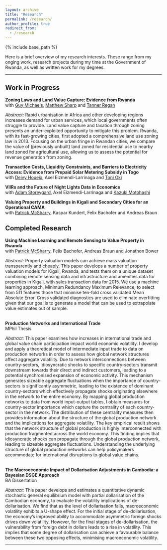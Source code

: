 ```yaml
---
layout: archive
title: "Research"
permalink: /research/
author_profile: true
redirect_from:
  - /research
---
```


{% include base_path %}

Here is a brief overview of my research interests. These range from my onging work, research projects during my time at the Government of Rwanda, as well as written work for my degrees.

---
## Work in Progress

**Zoning Laws and Land Value Capture: Evidence from Rwanda** \
with [Guy Michaels](https://personal.lse.ac.uk/michaels), [Matthew Sharp](https://sites.google.com/view/matthewsharp) and [Tanner Regan](https://sites.google.com/site/tannerregan)

*Abstract:* Rapid urbanisation in Africa and other developing regions increases demand for urban services, which local governments often struggle to provide. Land value capture and taxation through zoning presents an under-exploited opportunity to mitigate this problem. Rwanda, with its fast-growing cities, first adopted a comprehensive land use zoning law in 2013. Focusing on the urban fringe in Rwandan cities, we compare the value of (previously unbuilt) land zoned for residential use to nearby land zoned for agricultural use, allowing us to assess the potential for revenue generation from zoning.


**Transaction Costs, Liquidity Constraints, and Barriers to Electricity Access: Evidence from Prepaid Solar Metering Subsidy in Togo** \
with [Deivy Houeix](https://houeix.github.io), Axel Eizmendi-Larrinaga and [Toni Oki](https://economics.harvard.edu/people/oluwatoni-oki)

**VIIRs and the Future of Night Lights Data in Economics** \
with [Adam Storeygard](https://sites.google.com/site/adamstoreygard), Axel Eizmendi-Larrinaga and [Kazuki Motohashi](https://kazukimotohashi.github.io)

**Valuing Property and Buildings in Kigali and Secondary Cities for an Operational CAMA** \
with [Patrick McSharry](http://www.mcsharry.net), Kaspar Kundert, Felix Bachofer and Andreas Braun

## Completed Research

**Using Machine Learning and Remote Sensing to Value Property in Rwanda** \
with [Patrick McSharry](http://www.mcsharry.net), Felix Bachofer, Andreas Braun and Jonathon Bower  

*Abstract:* Property valuation models can achieve mass valuation transparently and cheaply. This paper
develops a number of property valuation models for Kigali, Rwanda, and tests them on a unique dataset combining remote sensing data and infrastructure and amenities data for properties in Kigali, with sales transaction data for 2015. We use a machine learning approach, Minimum Redundancy Maximum Relevance, to select from 511 features those that minimise ten-fold cross validated Mean Absolute Error. Cross validated diagnostics are used to eliminate overfitting given that our goal is to generate a model that can be used to extrapolate value estimates out of sample.

<!---

  \
**Rwanda's Agricultural Productivity Gap**

*From the 1990s until the late 2010s, there are three distinct three distinct stages describing the trends in Rwanda’s (unadjusted) agricultural productivity gap. Firstly, during the pre-transition stage from 1991 to 2002, the gap is incredibly large and volatile with an average of 10.15. Secondly,the transition stage from 2002 to 2005 is marked by a steep and permanent decline in the gap from 11.61 to 5.01 over this short time period. Finally, the post-transition stage from 2005 onwards sees the gap stabilise significantly, averaging a much more respectable 6.01 during this decade. Furthermore, a sizeable portion of this gap can be explained by differences in sectoral human capital.*

Download [here](https://github.com/pbrimble/pbrimble.github.io/raw/master/files/rwanda_apg_2018_02.pdf).

-->
  \
**Production Networks and International Trade**  \
MPhil Thesis

*Abstract:* This paper examines how increases in international trade and global value chain participation impact world economic volatility. I develop and apply a theoretical model of intermediate input trade to data on production networks in order to assess how global network structures affect aggregate volatility. Due to network interconnections between country-sectors, idiosyncratic shocks to specific country-sectors transmit downstream towards their direct and indirect customers, leading to a potential synchronised expansion of economic activity. This mechanism generates sizeable aggregate fluctuations when the importance of country-sectors is significantly asymmetric, leading to the existence of dominant country-sectors which effectively propagate shocks originating elsewhere in the network to the entire economy. By mapping global production networks to data from world input-output tables, I obtain measures for country-sector importance which capture the centrality of each country-sector in the network. The distribution of these centrality measures then provides information about the structure of the global production network and the implications for aggregate volatility. The key empirical result shows that the network structure of global production is highly interconnected with production fragmented across the world economy. This finding implies that idiosyncratic shocks can propagate through the global production network, leading to sizeable aggregate fluctuations. Understanding the underlying structure of global production networks can help policymakers accommodate for international disruptions to global value chains.

  \
**The Macroeconomic Impact of Dollarisation Adjustments in Cambodia: a Bayesian DSGE Approach** \
BA Dissertation

*Abstract:* This paper develops and estimates a quantitative dynamic stochastic general equilibrium model with partial dollarisation of the Cambodian economy, to evaluate the volatility implications of de-dollarisation. We find that as the level of dollarisation falls, macroeconomic volatility exhibits a U-shape effect. For the initial stage of de-dollarisation, the economy’s improved ability to accommodate asymmetric foreign shocks drives down volatility. However, for the final stages of de-dollarisation, the vulnerability from foreign debt in dollars leads to a rise in volatility. This implies that some degree of dollarisation can achieve a favourable balance between these two opposing effects, minimising macroeconomic volatility.


<!--
---
# Econometrics

## Repeated *k*-Fold Cross-Validation Estimators

For estimation and inference on heterogenous treatment effects, Chernozhukov et al. (2019) use a repeated split-sample estimator. The benefits of this estimator is to avoid over-fitting the data and other irregularities, but comes at the cost of lower power as only a proportion of the data is used for inference. I am interested to see if a *k*-fold cross-validated estimator could achieve similar benefits, but allowing for the entire data to be used for inference.

The idea is relatively simple. In the split-sample estimator, the data is split into a training sample (A) and a validation sample (B). Conditional average treatment effects (CATE) are estimated using the training sample, then predictions are made using the validation sample, upon which inference is performed. Suppose that *k*=2, then the 2-fold cross-validated estimator would split the data into two samples (A and B) like with the split-sample estimator. The difference is that instead of only obtaining predictions for Sample B using a model trained with Sample A, I supplement this with predictions for Sample A using a model trained with Sample B. Therefore, all the predictions are out-of-sample and inference can then be performed on the entire sample.
-->
---
